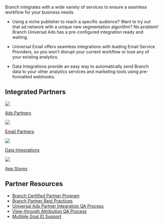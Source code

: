 Branch integrates with a wide variety of services to ensure a seamless workflow for your business needs.

  - Using a niche publisher to reach a specific audience? Want to try out that ad network with a unique new segmentation algorithm? No problem! Branch Universal Ads has a pre-configured integration ready and waiting.

  - Universal Email offers seamless integrations with leading Email Service Providers, so you won't disrupt your current workflow or lose any of your existing analytics.

  - Data Integrations provide an easy way to automatically send Branch data to your other analytics services and marketing tools using pre-formatted webhooks.

## Integrated Partners
<div class="nav-wrap flex-wrap">
  <a href="/deep-linked-ads/ad-networks-list/">
    <img src="../../../_assets/img/pages/channels/paid-ads.png" />
    <p>Ads Partners</p>
  </a>
  <a href="/emails/email-partners-list/">
    <img src="../../../_assets/img/pages/channels/email.png" />
    <p>Email Partners</p>
  </a>
  <a href="/integrations/data-integrations-list/">
    <img src="../../../_assets/img/pages/main-page/feeds-dot.png" />
    <p>Data Integrations</p>
  </a>
  <a href="/app-stores/app-stores-list/">
    <img src="../../../_assets/img/pages/channels/app-store.png" />
    <p>App Stores</p>
  </a>
</div>

## Partner Resources

- [Branch Certified Partner Program](/partner-management/branch-certified-partner-program)
- [Branch Partner Best Practices](/partner-management/branch-partner-best-practices)
- [Universal Ads Partner Integration QA Process](/deep-linked-ads/universal-ads-partner-integration-qa-process)
- [View-through Attribution QA Process](/partner-management/view-through-attribution-qa-process)
- [Multiple Goal ID Support](/partner-management/multiple-goal-id-support)
